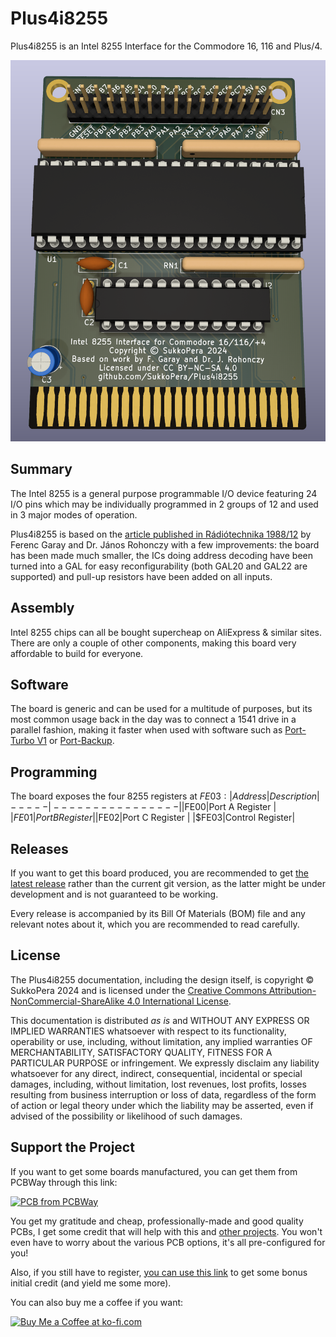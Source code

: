 # Plus4i8255
Plus4i8255 is an Intel 8255 Interface for the Commodore 16, 116 and Plus/4.

![Board](https://raw.githubusercontent.com/SukkoPera/Plus4i8255/master/img/render-top.png)

## Summary
The Intel 8255 is a general purpose programmable I/O device featuring 24 I/O pins which may be individually programmed in 2 groups
of 12 and used in 3 major modes of operation.

Plus4i8255 is based on the [article published in Rádiótechnika 1988/12](https://plus4world.powweb.com/publications/Radiotechnika_1988_december) by Ferenc Garay and Dr. János Rohonczy with a few improvements: the board has been made much smaller, the ICs doing address decoding have been turned into a GAL for easy reconfigurability (both GAL20 and GAL22 are supported) and pull-up resistors have been added on all inputs.

## Assembly
Intel 8255 chips can all be bought supercheap on AliExpress & similar sites. There are only a couple of other components, making this board very affordable to build for everyone.

## Software
The board is generic and can be used for a multitude of purposes, but its most common usage back in the day was to connect a 1541 drive in a parallel fashion, making it faster when used with software such as [Port-Turbo V1](https://plus4world.powweb.com/software/Port-Turbo_V1) or [Port-Backup](https://plus4world.powweb.com/software/Port-Backup).

## Programming
The board exposes the four 8255 registers at $FE03:
|Address | Description
|-----|----------------|
|$FE00|Port A Register |
|$FE01|Port B Register |
|$FE02|Port C Register |
|$FE03|Control Register|


## Releases
If you want to get this board produced, you are recommended to get [the latest release](https://github.com/SukkoPera/Plus4i8255/releases) rather than the current git version, as the latter might be under development and is not guaranteed to be working.

Every release is accompanied by its Bill Of Materials (BOM) file and any relevant notes about it, which you are recommended to read carefully.

## License
The Plus4i8255 documentation, including the design itself, is copyright &copy; SukkoPera 2024 and is licensed under the [Creative Commons Attribution-NonCommercial-ShareAlike 4.0 International License](https://creativecommons.org/licenses/by-nc-sa/4.0/).

This documentation is distributed *as is* and WITHOUT ANY EXPRESS OR IMPLIED WARRANTIES whatsoever with respect to its functionality, operability or use, including, without limitation, any implied warranties OF MERCHANTABILITY, SATISFACTORY QUALITY, FITNESS FOR A PARTICULAR PURPOSE or infringement. We expressly disclaim any liability whatsoever for any direct, indirect, consequential, incidental or special damages, including, without limitation, lost revenues, lost profits, losses resulting from business interruption or loss of data, regardless of the form of action or legal theory under which the liability may be asserted, even if advised of the possibility or likelihood of such damages.

## Support the Project
If you want to get some boards manufactured, you can get them from PCBWay through this link:

[![PCB from PCBWay](https://www.pcbway.com/project/img/images/frompcbway.png)](https://www.pcbway.com/project/shareproject/Plus4i8255_V2_Intel_8255_Interface_for_the_Commodore_16_116_and_Plus_4_7e3afe66.html)

You get my gratitude and cheap, professionally-made and good quality PCBs, I get some credit that will help with this and [other projects](https://www.pcbway.com/project/member/shareproject/?bmbid=41100). You won't even have to worry about the various PCB options, it's all pre-configured for you!

Also, if you still have to register, [you can use this link](https://www.pcbway.com/setinvite.aspx?inviteid=41100) to get some bonus initial credit (and yield me some more).

You can also buy me a coffee if you want:

<a href='https://ko-fi.com/L3L0U18L' target='_blank'><img height='36' style='border:0px;height:36px;' src='https://az743702.vo.msecnd.net/cdn/kofi2.png?v=2' border='0' alt='Buy Me a Coffee at ko-fi.com' /></a>
